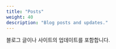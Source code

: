 ```yaml
---
title: "Posts"
weight: 40
description: "Blog posts and updates."
---
```


블로그 글이나 사이트의 업데이트를 포함합니다.
